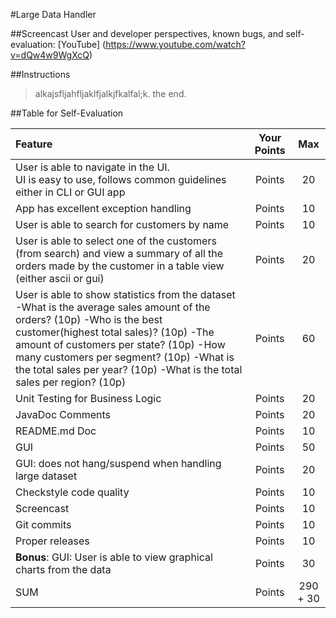 #Large Data Handler

##Screencast
User and developer perspectives, known bugs, and self-evaluation: [YouTube] (https://www.youtube.com/watch?v=dQw4w9WgXcQ)

##Instructions
>alkajsfljahfljaklfjalkjfkalfal;k. 
the end.

##Table for Self-Evaluation

| Feature | Your Points | Max |
| :--- | :---: | :---: |
| User is able to navigate in the UI.<br>UI is easy to use, follows common guidelines either in CLI or GUI app | Points | 20 |
| App has excellent exception handling | Points | 10 |
| User is able to search for customers by name | Points | 10 |
| User is able to select one of the customers (from search) and view a summary of all the orders made by the customer in a table view (either ascii or gui) | Points | 20 |
| User is able to show statistics from the dataset<br> -What is the average sales amount of the orders? (10p) -Who is the best customer(highest total sales)? (10p) -The amount of customers per state? (10p) -How many customers per segment? (10p) -What is the total sales per year? (10p) -What is the total sales per region? (10p) | Points | 60 |
| Unit Testing for Business Logic | Points | 20 |
| JavaDoc Comments | Points | 20 |
| README.md Doc | Points | 10 |
| GUI | Points | 50 |
| GUI: does not hang/suspend when handling large dataset | Points | 20 |
| Checkstyle code quality | Points | 10 |
| Screencast | Points | 10 |
| Git commits | Points | 10 |
| Proper releases | Points | 10 | 
| **Bonus**: GUI: User is able to view graphical charts from the data | Points | 30 |
| SUM | Points | 290 + 30 |